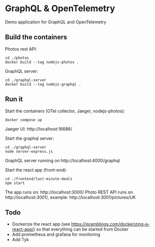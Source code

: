 # GraphQL & OpenTelemetry

Demo application for GraphQL and OpenTelemetry


## Build the containers

Photos rest API:

```
cd ./photos 
docker build --tag nodejs-photos .
```

GraphQL server:

```
cd ./graphql-server 
docker build --tag nodejs-graphql .
```



## Run it

Start the containers (OTel collector, Jaeger, nodejs-photos):

```
docker compose up
```

Jaeger UI: http://localhost:16686/


Start the graphql server:

```
cd ./graphql-server
node server-express.js 
```

GraphQL server running on http://localhost:4000/graphql


Start the react app (front-end):

```
cd ./frontend/last-minute-deals
npm start
```

The app runs on: http://localhost:3000/
Photo REST API runs on http://localhost:3001/, example: http://localhost:3001/pictures/UK





## Todo

* Dockerize the react app (see https://jsramblings.com/dockerizing-a-react-app/) so that everything can be started from Docker
* Add prometheus and grafana for monitoring
* Add Tyk


